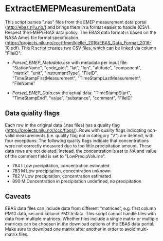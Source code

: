 #  ExtractEMEPMeasurementData

This script parses ".nas" files from the EMEP measurement data portal (http://ebas.nilu.no/) and brings them in a format easier to handle (CSV). Respect the EMEP/EBAS data policy. The EBAS data format is based on the NASA Ames file format specification (https://projects.nilu.no/ccc/tfmm/kjeller_2016/EBAS_Data_Format_2016-10.pdf). This R script creates two CSV files, which can be linked via column "FileID":

 - *Parsed_EMEP_Metadata.csv* with metadata per input file: "StationName", "code_plot", "lat", "lon", "altitude", "component", "matrix", "unit", "InstrumentType", "FileID", "TimeStampFirstMeasurement", "TimeStampLastMeasurement", "FileName"
 
 - *Parsed_EMEP_Data.csv* the actual data: "TimeStampStart", "TimeStampEnd", "value", "substance", "comment", "FileID"
 
## Data quality flags
Each row in the original data (.nas files) has a quality flag (https://projects.nilu.no//ccc/flags/). Rows with quality flags indicating non-valid measurements (i.e. quality flag not in category "V") are deleted, with four exceptions: The following quality flags indicate that concentrations were not correctly measured due to too little precipitation amount. These data rows are not deleted. Instead, the concentration is set to NA and value of the comment field is set to "LowPrecipVolume".

 - 784	I	Low precipitation, concentration estimated
 - 783	M	Low precipitation, concentration unknown
 - 782	V	Low precipitation, concentration estimated
 - 890	M	Concentration in precipitation undefined, no precipitation

## Caveats
EBAS data files can include data from different "matrices", e.g. first column PM10 data, second column PM2.5 data. This script cannot handle files with data from multiple matrices. Whether files include a single matrix or multiple matrices can be choosen in the download options of the EBAS data portal. Make sure to download one matrix after another in order to avoid multi-matrix files.
